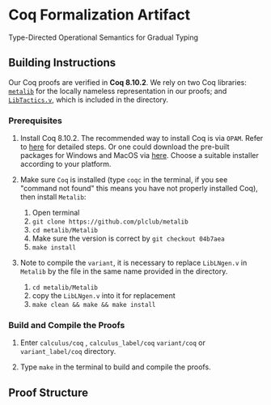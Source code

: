 # Coq Formalization Artifact
Type-Directed Operational Semantics for Gradual Typing

## Building Instructions

Our Coq proofs are verified in **Coq 8.10.2**. 
We rely on two Coq libraries: [`metalib`](https://github.com/plclub/metalib) for the locally nameless
representation in our proofs; and
[`LibTactics.v`](http://gallium.inria.fr/~fpottier/ssphs/LibTactics.html),
which is included in the directory.



### Prerequisites

1. Install Coq 8.10.2.
   The recommended way to install Coq is via `OPAM`. Refer to
   [here](https://coq.inria.fr/opam/www/using.html) for detailed steps. Or one could
   download the pre-built packages for Windows and MacOS via
   [here](https://github.com/coq/coq/releases/tag/V8.10.2). Choose a suitable installer
   according to your platform.

2. Make sure `Coq` is installed (type `coqc` in the terminal, if you see "command
   not found" this means you have not properly installed Coq), then install `Metalib`:
   1. Open terminal
   2. `git clone https://github.com/plclub/metalib`
   3. `cd metalib/Metalib`
   4. Make sure the version is correct by `git checkout 04b7aea`
   5. `make install`

3. Note to compile the `variant`, it is necessary to replace `LibLNgen.v` in `Metalib` by the file in the same name provided in the directory.
   1. `cd metalib/Metalib`
   2. copy the `LibLNgen.v` into it for replacement
   3. `make clean && make && make install`

### Build and Compile the Proofs

1. Enter  `calculus/coq` , `calculus_label/coq` `variant/coq` or `variant_label/coq` directory.

2. Type `make` in the terminal to build and compile the proofs.


## Proof Structure

